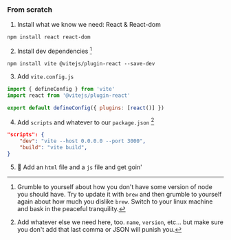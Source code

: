 ### From scratch


1. Install what we know we need: React & React-dom

```shell
npm install react react-dom
```

2. Install dev dependencies [^1]

```shell
npm install vite @vitejs/plugin-react --save-dev
```

3. Add `vite.config.js`

```javascript
import { defineConfig } from 'vite'
import react from '@vitejs/plugin-react'

export default defineConfig({ plugins: [react()] })
```

4. Add `scripts` and whatever to our `package.json` [^2]

```json
"scripts": {
    "dev": "vite --host 0.0.0.0 --port 3000",
    "build": "vite build",
}
```

5. 🥳 Add an `html` file and a `js` file and get goin' 


[^1]: Grumble to yourself about how you don't have some version of node you
  should have. Try to update it with `brew` and then grumble to yourself again
  about how much you dislike `brew`. Switch to your linux machine and bask in
  the peaceful tranquility.

[^2]: Add whatever else we need here, too. `name`, `version`, etc... but make
  sure you don't add that last comma or JSON will punish you. 
